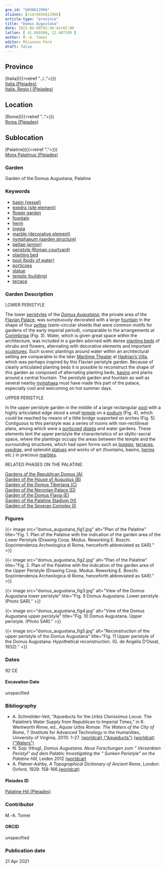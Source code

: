 ```yaml
---
gre_id: "b03661296b"
aliases: [/id/b03661296b]
article-type: "province"
title: "Domus Augustana"
date: 2021-04-08T02:46:42+02:00
latlon: [ 41.889306, 12.487109 ]
author: M.-A. Tomei
editor: Rhiannon Paré
draft: false
---
```


## Province

[Italia]({{<relref "../..">}}) \
[Italia (Pleiades)](https://pleiades.stoa.org/places/1052) \
[Italia, Regio I (Pleiades)](https://pleiades.stoa.org/places/441075550)
<!-- -->
## Location

[Rome]({{<relref "..">}}) \
[Roma (Pleiades)](https://pleiades.stoa.org/places/423025)
<!-- -->
## Sublocation

[Palatine]({{<relref ".">}}) \
[Mons Palatinus (Pleiades)](https://pleiades.stoa.org/places/971691208)
<!-- -->
<!-- -->
<!-- -->
### Garden

Garden of the Domus Augustana, Palatine
<!-- -->
### Keywords
<!-- -->
- [basin (vessel)](http://vocab.getty.edu/page/aat/300045614)
- [exedra (site element)](http://vocab.getty.edu/page/aat/300081589)
- [flower garden](http://vocab.getty.edu/page/aat/300008135)
- [fountain](http://vocab.getty.edu/page/aat/300006179)
- [herm](http://vocab.getty.edu/page/aat/300047170)
- [loggia](http://vocab.getty.edu/page/aat/300004137)
- [marble (decorative element)](http://vocab.getty.edu/page/aat/300011443)
- [nymphaeum (garden structure)](http://vocab.getty.edu/page/aat/300006809)
- [peltae (armor)]( http://vocab.getty.edu/page/aat/300213495)
- [peristyle (Roman courtyard)](http://vocab.getty.edu/page/aat/300080971)
- [planting bed](http://vocab.getty.edu/page/aat/300430426)
- [pool (body of water)](http://vocab.getty.edu/page/aat/300008692)
- [porticoes](http://vocab.getty.edu/page/aat/300004145)
- [statue](http://vocab.getty.edu/page/aat/300047600)
- [temple (building)](http://vocab.getty.edu/page/aat/300007595)
- [terrace](http://vocab.getty.edu/page/aat/300004182)


### Garden Description

LOWER PERISTYLE

The lower [peristyles](https://en.wikipedia.org/wiki/Peristyle) of the [*Domus Augustana*](https://en.wikipedia.org/wiki/Domus_Augustana), the private area of the [Flavian Palace](https://en.wikipedia.org/wiki/Flavian_Palace), was sumptuously decorated with a large [fountain](http://vocab.getty.edu/page/aat/300006179) in the shape of four [*peltae*](https://en.wikipedia.org/wiki/Peltast#pelte) (semi-circular shields that were common motifs for gardens of the early imperial period), comparable to the arrangements at [Conimbriga](https://en.wikipedia.org/wiki/Con%C3%ADmbriga) (Fig. 3). Water, which is given great space within the architecture, was included in a garden adorned with dense [planting beds](http://vocab.getty.edu/page/aat/300430426) of shrubs and flowers, alternating with decorative elements and important [sculptures](http://vocab.getty.edu/page/aat/300047600). Such scenic plantings around water within an architectural setting are comparable to the later [Maritime Theater](http://vwhl.soic.indiana.edu/villa/maritimetheater.php) at [Hadrian’s Villa](https://en.wikipedia.org/wiki/Hadrian%27s_Villa), which was perhaps inspired by this Flavian peristyle garden. Because of clearly articulated planting beds it is possible to reconstruct the shape of this garden as composed of alternating planting beds, [basins](http://vocab.getty.edu/page/aat/300045614) and plants around a central fountain. The peristyle garden and fountain as well as several nearby [nymphaea](http://vocab.getty.edu/page/aat/300006809) must have made this part of the palace, especially cool and welcoming on hot summer days.

UPPER PERISTYLE

In the upper peristyle garden in the middle of a large rectangular [pool](http://vocab.getty.edu/page/aat/300008692) with a highly articulated edge stood a small [temple](http://vocab.getty.edu/page/aat/300007595) on a [podium](http://vocab.getty.edu/page/aat/300000976) (Fig. 4), which could be reached by means of a little bridge supported on arches (Fig. 5). Contiguous to this peristyle was a series of rooms with non-rectilinear plans, among which were a [porticoed](http://vocab.getty.edu/page/aat/300004145) [*diaeta*](https://referenceworks.brillonline.com/entries/brill-s-new-pauly/diaeta-e316370?s.num=11) and water gardens. These elements lent the upper peristyle the characteristics of an idyllic-sacral space, where the plantings occupy the areas between the temple and the surrounding structures, which had open forms such as [*loggias*](http://vocab.getty.edu/page/aat/300004137), [terraces](http://vocab.getty.edu/page/aat/300004182), [*exedrae*](http://vocab.getty.edu/page/aat/300081589), and splendid [statues](http://vocab.getty.edu/page/aat/300047600) and works of art (fountains, basins, [herms](http://vocab.getty.edu/page/aat/300047170)
 etc.) in precious [marbles](http://vocab.getty.edu/page/aat/300011443).

 <!-- -->
 RELATED PHASES ON THE PALATINE:
 <!-- -->
 [Gardens of the Republican Domus (A)]({{<relref"palatine_domus">}})\
 [Garden of the House of Augustus (B)]({{<relref"house_of_augustus">}})\
 [Garden of the Domus Tiberiana (C)]({{<relref"Domus_tiberiana">}})\
 [Garden of the Neronian Palace (D)]({{<relref"domus_transitoria">}})\
 [Garden of the Domus Flavia (E)]({{<relref"Domus_flavia">}})\
 [Garden of the Palatine Stadium (H)]({{<relref"palatine_stadium">}})\
 [Garden of the Severan Complex (I)]({{<relref"severan_complex">}})
 <!-- -->
 <!-- -->

### Figures
{{< image src="domus_augustana_fig1.jpg" alt="Plan of the Palatine" title="Fig. 1. Plan of the Palatine with the indication of the garden area of the Lower Peristyle (Drawing Coop. Modus. Reworking E. Boschi. Soprintendenza Archeologica di Roma, henceforth abbreviated as SAR)." >}}
<!-- -->
{{< image src="domus_augustana_fig2.jpg" alt="Plan of the Palatine" title="Fig. 2. Plan of the Palatine with the indication of the garden area of the Upper Peristyle (Drawing Coop. Modus. Reworking E. Boschi. Soprintendenza Archeologica di Roma, henceforth abbreviated as SAR)." >}}
<!-- -->
{{< image src="domus_augustana_fig3.jpg" alt="View of the Domus Augustana lower peristyle" title="Fig. 9	Domus Augustana. Lower peristyle. (Photo SAR)." >}}
<!-- -->
{{< image src="domus_augustana_fig4.jpg" alt="View of the Domus Augustana upper peristyle" title="Fig. 10	Domus Augustana. Upper peristyle. (Photo SAR)." >}}
<!-- -->
{{< image src="domus_augustana_fig5.jpg" alt="Reconstruction of the upper peristyle of the Domus Augustana" title="Fig. 11 Upper peristyle of the Domus Augustana: Hypothetical reconstruction. (G. de Angelis D’Ossat, 1932)." >}}
<!-- -->
### Dates

92 CE
<!-- -->
#### Excavation Date

unspecified
<!-- -->
### Bibliography

* A. Schmölder-Veit, "Aqueducts for the *Urbis Clarissimus Locus*: The Palatine’s Water Supply from Republican to Imperial Times," in K. Wentworth Rinne, ed., *Aquae Urbis Romae: The Waters of the City of Rome*, 7 (Institute for Advanced Technology in the Humanities, University of Virginia, 2011): 1-27. [(worldcat) ("Aqueducts")](http://www.worldcat.org/oclc/1107408596) [(worldcat) ("Waters")](http://www.worldcat.org/oclc/58593220)
* N. Sojc (Hrsg), *Domus Augustana. Neue Forschungen zum “ Versenkten Peristyl” auf dem Palatin; Investigating the “ Sunken Peristyle” on the Palatine Hill*, Leiden 2012 [(worldcat)](http://www.worldcat.org/oclc/862716259)
* A. Platner-Ashby, *A Topographical Dictionary of Ancient Rome*, London: Oxford, 1929: 158-166.[(worldcat)](http://www.worldcat.org/oclc/910092330)
<!-- -->
#### Pleiades ID

[Palatine Hill (Pleiades)](https://pleiades.stoa.org/places/971691208)
<!-- -->
### Contributor

M.-A. Tomei
<!-- -->
#### ORCID

unspecified
<!-- -->
### Publication date
<!-- -->
21 Apr 2021
